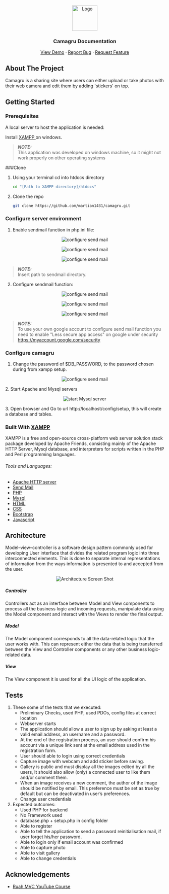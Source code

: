 <!-- PROJECT SHIELDS -->
<!--
*** I'm using markdown "reference style" links for readability.
*** Reference links are enclosed in brackets [ ] instead of parentheses ( ).
*** See the bottom of this document for the declaration of the reference variables
*** for contributors-url, forks-url, etc. This is an optional, concise syntax you may use.
*** https://www.markdownguide.org/basic-syntax/#reference-style-links

[![Contributors][contributors-shield]][contributors-url]
[![Forks][forks-shield]][forks-url]
[![Stargazers][stars-shield]][stars-url]
[![Issues][issues-shield]][issues-url]
![GitHub last commit](https://img.shields.io/github/last-commit/martian1431/camagru?style=for-the-badge)
-->

<!-- PROJECT LOGO -->
<br />

<p align="center">
  <a href="https://github.com/martian1431/camagru">
    <img src="docs/images/logo.png" alt="Logo" width="80" height="80">
  </a>
  <h3 align="center">Camagru Documentation</h3>
  <p align="center">
    <a href="https://github.com/martian1431/camagru">View Demo</a>
    ·
    <a href="https://github.com/martian1431/camagru/issues">Report Bug</a>
    ·
    <a href="https://github.com/martian1431/camagru/issues">Request Feature</a>
  </p>
</p>

<!-- ABOUT THE PROJECT -->
## About The Project

<!-- [![Product Name Screen Shot][product-screenshot]](https://example.com) -->

Camagru is a sharing site where users can either upload or take photos with their web camera and edit them by adding 'stickers' on top.

<!-- GETTING STARTED -->
## Getting Started

### Prerequisites

A local server to host the application is needed:

Install <a href=""> XAMPP </a> on windows.

> **_NOTE:_**  
>This application was developed on windows machine, so it might not work properly on other
>operating systems

###Clone

1. Using your terminal cd into htdocs directory
    ```sh
   cd "[Path to XAMPP directory]/htdocs"
   ```
2. Clone the repo
   ```sh
   git clone https://github.com/martian1431/camagru.git
   ```

### Configure server environment

1. Enable sendmail function in php.ini file:
<p align="center">
    <img src="docs/images/php_ini_1.png" alt="configure send mail">
</p>

<p align="center">
    <img src="docs/images/php_ini_2.png" alt="configure send mail">
</p>

<p align="center">
    <img src="docs/images/php_ini_3.png" alt="configure send mail">
</p>

> **_NOTE:_**  
>Insert path to sendmail directory.

2. Configure sendmail function:
<p align="center">
    <img src="docs/images/sendmail_ini_1.png" alt="configure send mail">
</p>
<p align="center">
    <img src="docs/images/sendmail_ini_2.png" alt="configure send mail">
</p>
<p align="center">             
    <img src="docs/images/send-mail_ini_3.png" alt="configure send mail">
</p>

> **_NOTE:_**  
>To use your own google account to configure send mail function you need to enable "Less secure app access" 
>on google under security https://myaccount.google.com/security


### Configure camagru
1. Change the password of $DB_PASSWORD, to the password chosen during from xampp setup.
<p align="center"><img src="docs/images/config.png" alt="configure send mail"></p>
2. Start Apache and Mysql servers
<p align="center"><img src="docs/images/mysql-server.png" alt="start Mysql server"></p>
3. Open browser and Go to url http://localhost/config/setup, this will create a database and tables.


### Built With [XAMPP](https://www.apachefriends.org/index.html)

XAMPP is a free and open-source cross-platform web server solution stack package developed by Apache Friends, 
consisting mainly of the Apache HTTP Server, Mysql database, and interpreters for scripts written in the PHP 
and Perl programming languages. 

###### *Tools and Languages:*
* [Apache HTTP server](https://httpd.apache.org/)
* [Send Mail]()
* [PHP](https://www.php.net/)
* [Mysql](https://www.mysql.com/)
* [HTML](https://developer.mozilla.org/en-US/docs/Web/HTML)
* [CSS](https://www.w3.org/Style/CSS/Overview.en.html)
* [Bootstrap](https://getbootstrap.com)
* [Javascript](https://www.javascript.com/)

<!-- Architecture -->
## Architecture
 Model–view–controller is a software design pattern commonly used for developing 
 User interface that divides the related program logic into three interconnected elements. 
 This is done to separate internal representations of information from the ways 
 information is presented to and accepted from the user.
 
 <p align="center">
    <img src="images/screenshot1.png" alt="Architecture Screen Shot">
 </p>
 
##### *Controller*
Controllers act as an interface between Model and View components to process all the business logic 
and incoming requests, manipulate data using the Model component and interact with the Views to render 
the final output.
 
 ##### *Model*
  The Model component corresponds to all the data-related logic that the user works with. 
  This can represent either the data that is being transferred between the View and Controller 
  components or any other business logic-related data.
  
  ##### *View*
  The View component it is used for all the UI logic of the application. 

<!-- USAGE EXAMPLES -->
## Tests

  <ol>
    <li>
      These some of the tests that we executed:
      <ul>
        <li>Preliminary Checks, used PHP, used PDOs, config files at correct location</li>
        <li>Webserver starts</li>
        <li>
            The application should allow a user to sign up by asking at least a valid email address,
            an username and a password.
        </li>
        <li>
            At the end of the registration process, an user should confirm his account via a unique 
            link sent at the email address used in the registration form.
        </li>
        <li>User should able to login using correct credentials</li>
        <li>Capture image with webcam and add sticker before saving.</li>
        <li>
            Gallery is public and must display all the images edited by all the users, It should also 
            allow (only) a connected user to like them and/or comment them.
        </li>
        <li>
            When an image receives a new comment, the author of the image should be notified by email. 
            This preference must be set as true by default but can be deactivated in user’s preferences.
        </li>
        <li>Change user credentials</li>
      </ul>
    </li>
    <li>
        Expected outcomes:
        <ul>
            <li>Used PHP for backend</li>
            <li>No Framework used</li>
            <li>database.php + setup.php in config folder</li>
            <li>Able to register</li>
            <li>Able to tell the application to send a password reinitialisation mail, if user forget his/her password.</li>
            <li>Able to login only if email account was confirmed</li>
            <li>Able to capture photo</li>
            <li>Able to visit gallery</li>
            <li>Able to change credentials</li>
        </ul>
    </li>
  </ol>

<!-- ACKNOWLEDGEMENTS -->
## Acknowledgements
* [Ruah MVC YouTube Course](https://www.youtube.com/watch?v=rkaLJrYnpOM&list=PLFPkAJFH7I0keB1qpWk5qVVUYdNLTEUs3&index=1&ab_channel=CurtisParham)

<!-- MARKDOWN LINKS & IMAGES -->
<!-- https://www.markdownguide.org/basic-syntax/#reference-style-links -->
[contributors-shield]: https://img.shields.io/github/contributors/martian1431/camagru.svg?style=for-the-badge
[contributors-url]: https://github.com/martian1431/camagru/graphs/contributors
[forks-shield]: https://img.shields.io/github/forks/martian1431/camagru.svg?style=for-the-badge
[forks-url]: https://github.com/martian1431/camagru/network/members
[stars-shield]: https://img.shields.io/github/stars/martian1431/camagru.svg?style=for-the-badge
[stars-url]: https://github.com/martian1431/camagru/stargazers
[issues-shield]: https://img.shields.io/github/issues/martian1431/camagru.svg?style=for-the-badge
[issues-url]: https://github.com/martian1431/camagru/issues
[license-shield]: https://img.shields.io/github/license/martian1431/camagru.svg?style=for-the-badge
[license-url]: https://github.com/martian1431/camagru/blob/master/LICENSE.txt
[linkedin-shield]: https://img.shields.io/badge/-LinkedIn-black.svg?style=for-the-badge&logo=linkedin&colorB=555
[linkedin-url]: https://linkedin.com/in/othneildrew
[product-screenshot]: images/screenshot.png
[product-screenshot1]: images/screenshot1.png 
[last-commit-shield]: https://img.shields.io/github/contributors/martian1431/camagru.svg?style=for-the-badge
[last-commit-url]: https://github.com/martian1431/camagru/graphs/contributors
